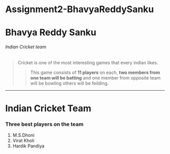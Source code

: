 # Assignment2-BhavyaReddySanku
# Bhavya Reddy Sanku
###### Indian Cricket team
> Cricket is one of the most interesting games that every indian likes. 
>> This game consists of **11 players** on each, **two members from one team will be batting** and one member from opposite team will be bowling others will be feilding.
---
# Indian Cricket Team
### Three best players on the team
1. M.S.Dhoni
2. Virat Kholi
3. Hardik Pandiya